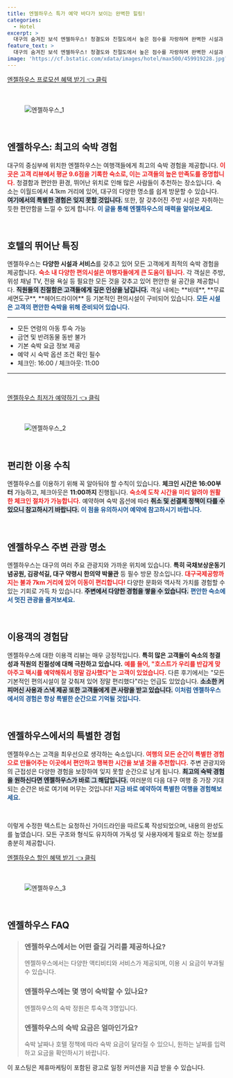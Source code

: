 ```yaml
---
title: 엔젤하우스 특가 예약 바다가 보이는 완벽한 힐링!
categories:
  - Hotel
excerpt: >
  대구의 숨겨진 보석 엔젤하우스! 청결도와 친절도에서 높은 점수를 자랑하며 완벽한 시설과 독특한 인테리어로 잊지 못할 경험을 선사합니다. 도시 전망을 즐기며 편안한 숙박을 원한다면 지금 바로 예약하세요!
feature_text: >
  대구의 숨겨진 보석 엔젤하우스! 청결도와 친절도에서 높은 점수를 자랑하며 완벽한 시설과 독특한 인테리어로 잊지 못할 경험을 선사합니다. 도시 전망을 즐기며 편안한 숙박을 원한다면 지금 바로 예약하세요!
image: 'https://cf.bstatic.com/xdata/images/hotel/max500/459919228.jpg?k=64d77d9d0fc476193bfae13a7dafb9fccebf59f8cd8f6585801a16a0e6c788fb&o=&hp=1'
---
```


<p><a class="modoo-button" href="https://tinyurl.com/2cywsqcl" rel="nofollow noopener">엔젤하우스 프로모션 혜택 받기 👈 클릭</a></p><br/>
<figure class="image"><img alt="엔젤하우스_1" src="https://cf.bstatic.com/xdata/images/hotel/max1024x768/459918740.jpg?k=5731afa1a13628d7c3c160f130c6a41f933ed6cb8fce52fc9e062578e21ffa44&amp;o=&amp;hp=1"/></figure><br/>

<h2 data-ke-size="size26" id="엔젤하우스_소개">엔젤하우스: 최고의 숙박 경험</h2>
<p data-ke-size="size16">대구의 중심부에 위치한 엔젤하우스는 여행객들에게 최고의 숙박 경험을 제공합니다. <b><span style="color: #ee2323;">이곳은 고객 리뷰에서 평균 9.6점을 기록한 숙소로, 이는 고객들의 높은 만족도를 증명합니다.</span></b> 청결함과 편안한 환경, 뛰어난 위치로 인해 많은 사람들이 추천하는 장소입니다. 숙소는 이월드에서 4.1km 거리에 있어, 대구의 다양한 명소를 쉽게 방문할 수 있습니다. <b><span style="background-color: #21538527;">여기에서의 특별한 경험은 잊지 못할 것입니다.</span></b> 또한, 잘 갖추어진 주방 시설은 자취하는 듯한 편안함을 느낄 수 있게 합니다. <b><span style="color: #1a5490;">이 글을 통해 엔젤하우스의 매력을 알아보세요.</span></b></p>
<p data-ke-size="size16"> </p>
<h2 data-ke-size="size23" id="엔젤하우스_특징">호텔의 뛰어난 특징</h2>
<p data-ke-size="size16">엔젤하우스는 <b>다양한 시설과 서비스</b>를 갖추고 있어 모든 고객에게 최적의 숙박 경험을 제공합니다. <b><span style="color: #ee2323;">숙소 내 다양한 편의시설은 여행자들에게 큰 도움이 됩니다.</span></b> 각 객실은 주방, 위성 채널 TV, 전용 욕실 등 필요한 모든 것을 갖추고 있어 편안한 쉴 공간을 제공합니다. <b><span style="background-color: #21538527;">직원들의 친절함은 고객들에게 깊은 인상을 남깁니다.</span></b> 객실 내에는 **비데**, **무료 세면도구**, **헤어드라이어** 등 기본적인 편의시설이 구비되어 있습니다. <b><span style="color: #1a5490;">모든 시설은 고객의 편안한 숙박을 위해 준비되어 있습니다.</span></b></p>
<hr contenteditable="false" data-ke-style="style5" data-ke-type="horizontalRule"/>
<ul data-ke-list-type="disc" style="list-style-type: disc;">
<li>모든 연령의 아동 투숙 가능</li>
<li>금연 및 반려동물 동반 불가</li>
<li>기본 숙박 요금 정보 제공</li>
<li>예약 시 숙박 옵션 조건 확인 필수</li>
<li>체크인: 16:00 / 체크아웃: 11:00</li>
</ul>
<hr contenteditable="false" data-ke-style="style5" data-ke-type="horizontalRule"/>
<p data-ke-size="size16"> </p>
<p><a class="modoo-button" href="https://tinyurl.com/2cywsqcl" rel="nofollow noopener">엔젤하우스 최저가 예약하기 👈 클릭</a></p><br/>
<figure class="image"><img alt="엔젤하우스_2" src="https://cf.bstatic.com/xdata/images/hotel/max500/459919228.jpg?k=64d77d9d0fc476193bfae13a7dafb9fccebf59f8cd8f6585801a16a0e6c788fb&amp;o=&amp;hp=1"/></figure><br/>
<h2 data-ke-size="size23" id="엔젤하우스_이용_수칙">편리한 이용 수칙</h2>
<p data-ke-size="size16">엔젤하우스를 이용하기 위해 꼭 알아둬야 할 수칙이 있습니다. <b>체크인 시간은 16:00부터</b> 가능하고, 체크아웃은 <b>11:00까지</b> 진행됩니다. <b><span style="color: #ee2323;">숙소에 도착 시간을 미리 알려야 원활한 체크인 절차가 가능합니다.</span></b> 예약하며 숙박 옵션에 따라 <b><span style="background-color: #21538527;">취소 및 선결제 정책이 다를 수 있으니 참고하시기 바랍니다.</span></b> <b><span style="color: #1a5490;">이 점을 유의하시어 예약에 참고하시기 바랍니다.</span></b></p>
<p data-ke-size="size16"> </p>
<h2 data-ke-size="size23" id="엔젤하우스_주변관광지">엔젤하우스 주변 관광 명소</h2>
<p data-ke-size="size16">엔젤하우스는 대구의 여러 주요 관광지와 가까운 위치에 있습니다. <b>특히 국채보상운동기념공원, 김광석길, 대구 약령시 한의약 박물관</b> 등 필수 방문 장소입니다. <b><span style="color: #ee2323;">대구국제공항까지는 불과 7km 거리에 있어 이동이 편리합니다!</span></b> 다양한 문화와 역사적 가치를 경험할 수 있는 기회로 가득 차 있습니다. <b><span style="background-color: #21538527;">주변에서 다양한 경험을 쌓을 수 있습니다.</span></b> <b><span style="color: #1a5490;">편안한 숙소에서 멋진 관광을 즐겨보세요.</span></b></p>
<p data-ke-size="size16"> </p>
<h2 data-ke-size="size26" id="엔젤하우스_고객리뷰">이용객의 경험담</h2>
<p data-ke-size="size16">엔젤하우스에 대한 이용객 리뷰는 매우 긍정적입니다. <b>특히 많은 고객들이 숙소의 청결성과 직원의 친절성에 대해 극찬하고 있습니다.</b> <b><span style="color: #ee2323;">예를 들어, "호스트가 우리를 반갑게 맞아주고 택시를 예약해줘서 정말 감사했다"는 고객이 있었습니다.</span></b> 다른 후기에서는 "모든 기본적인 편의시설이 잘 갖춰져 있어 정말 편리했다"라는 언급도 있었습니다. <b><span style="background-color: #21538527;">소소한 커피머신 사용과 스낵 제공 또한 고객들에게 큰 사랑을 받고 있습니다.</span></b> <b><span style="color: #1a5490;">이처럼 엔젤하우스에서의 경험은 항상 특별한 순간으로 기억될 것입니다.</span></b></p>
<p data-ke-size="size16"> </p>
<h2 data-ke-size="size23" id="엔젤하우스_결론">엔젤하우스에서의 특별한 경험</h2>
<p data-ke-size="size16">엔젤하우스는 고객을 최우선으로 생각하는 숙소입니다. <b><span style="color: #ee2323;">여행의 모든 순간이 특별한 경험으로 만들어주는 이곳에서 편안하고 행복한 시간을 보낼 것을 추천합니다.</span></b> 주변 관광지와의 근접성은 다양한 경험을 보장하여 잊지 못할 순간으로 남게 됩니다. <b><span style="background-color: #21538527;">최고의 숙박 경험을 원하신다면 엔젤하우스가 바로 그 해답입니다.</span></b> 여러분의 다음 대구 여행 중 가장 기대되는 순간은 바로 여기에 머무는 것입니다! <b><span style="color: #1a5490;">지금 바로 예약하여 특별한 여행을 경험해보세요.</span></b></p>
<p data-ke-size="size16"> </p>
<p> </p>
<p>이렇게 수정한 텍스트는 요청하신 가이드라인을 따르도록 작성되었으며, 내용의 완성도를 높였습니다. 모든 구조와 형식도 유지하여 가독성 및 사용자에게 필요로 하는 정보를 충분히 제공합니다.</p>
<p><a class="modoo-button" href="https://tinyurl.com/2cywsqcl" rel="nofollow noopener">엔젤하우스 할인 혜택 받기 👈 클릭</a></p><br>

<figure class="image"><img src="https://cf.bstatic.com/xdata/images/hotel/max500/459919324.jpg?k=cbadcb46974f753f75ed2f64ea819d36ae76881a02707295f5618697247164c5&o=&hp=1" alt="엔젤하우스_3"></figure><br>
<h2 id="엔젤하우스_FAQ">엔젤하우스 FAQ</h2>
<div itemscope="" itemtype="https://schema.org/FAQPage"> 
<blockquote> 
<div itemscope="" itemprop="mainEntity" itemtype="https://schema.org/Question"> 
<h3 itemprop="name">엔젤하우스에서는 어떤 즐길 거리를 제공하나요?</h3> 
<div itemscope="" itemprop="acceptedAnswer" itemtype="https://schema.org/Answer"> 
<span itemprop="text"> 
<p>엔젤하우스에서는 다양한 액티비티와 서비스가 제공되며, 이용 시 요금이 부과될 수 있습니다.</p> 
</span> 
</div> 
</div> 
<div itemscope="" itemprop="mainEntity" itemtype="https://schema.org/Question"> 
<h3 itemprop="name">엔젤하우스에는 몇 명이 숙박할 수 있나요?</h3> 
<div itemscope="" itemprop="acceptedAnswer" itemtype="https://schema.org/Answer"> 
<span itemprop="text"> 
<p>엔젤하우스의 숙박 정원은 투숙객 3명입니다.</p> 
</span> 
</div> 
</div> 
<div itemscope="" itemprop="mainEntity" itemtype="https://schema.org/Question"> 
<h3 itemprop="name">엔젤하우스의 숙박 요금은 얼마인가요?</h3> 
<div itemscope="" itemprop="acceptedAnswer" itemtype="https://schema.org/Answer"> 
<span itemprop="text"> 
<p>숙박 날짜나 호텔 정책에 따라 숙박 요금이 달라질 수 있으니, 원하는 날짜를 입력하고 요금을 확인하시기 바랍니다.</p>
</span> 
</div> 
</div> 
</blockquote> 
</div><p>이 포스팅은 제휴마케팅이 포함된 광고로 일정 커미션을 지급 받을 수 있습니다.</p>

